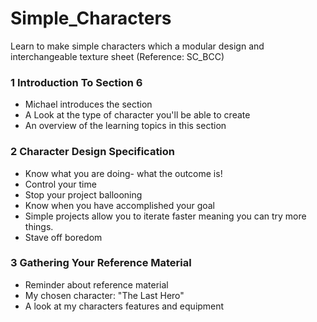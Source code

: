 # Simple_Characters
Learn to make simple characters which a modular design and interchangeable texture sheet (Reference: SC_BCC)

### 1 Introduction To Section 6
+ Michael introduces the section
+ A Look at the type of character you'll be able to create
+ An overview of the learning topics in this section

### 2 Character Design Specification
+ Know what you are doing- what the outcome is!
+ Control your time
+ Stop your project ballooning
+ Know when you have accomplished your goal
+ Simple projects allow you to iterate faster meaning you can try more things.
+ Stave off boredom

### 3 Gathering Your Reference Material
+ Reminder about reference material
+ My chosen character: "The Last Hero"
+ A look at my characters features and equipment
